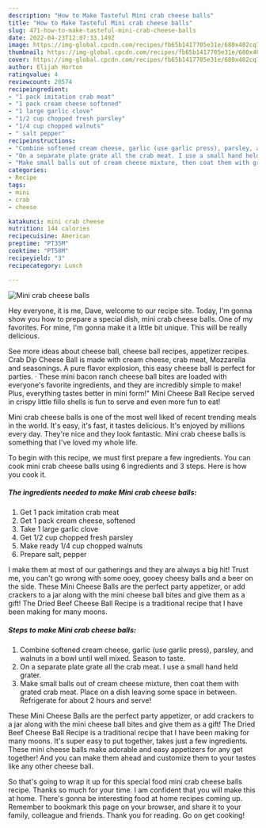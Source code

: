 ```yaml
---
description: "How to Make Tasteful Mini crab cheese balls"
title: "How to Make Tasteful Mini crab cheese balls"
slug: 471-how-to-make-tasteful-mini-crab-cheese-balls
date: 2022-04-23T12:07:33.149Z
image: https://img-global.cpcdn.com/recipes/fb65b1417705e31e/680x482cq70/mini-crab-cheese-balls-recipe-main-photo.jpg
thumbnail: https://img-global.cpcdn.com/recipes/fb65b1417705e31e/680x482cq70/mini-crab-cheese-balls-recipe-main-photo.jpg
cover: https://img-global.cpcdn.com/recipes/fb65b1417705e31e/680x482cq70/mini-crab-cheese-balls-recipe-main-photo.jpg
author: Elijah Horton
ratingvalue: 4
reviewcount: 20574
recipeingredient:
- "1 pack imitation crab meat"
- "1 pack cream cheese softened"
- "1 large garlic clove"
- "1/2 cup chopped fresh parsley"
- "1/4 cup chopped walnuts"
- " salt pepper"
recipeinstructions:
- "Combine softened cream cheese, garlic (use garlic press), parsley, and walnuts in a bowl until well mixed. Season to taste."
- "On a separate plate grate all the crab meat. I use a small hand held grater."
- "Make small balls out of cream cheese mixture, then coat them with grated crab meat. Place on a dish leaving some space in between. Refrigerate for about 2 hours and serve!"
categories:
- Recipe
tags:
- mini
- crab
- cheese

katakunci: mini crab cheese 
nutrition: 144 calories
recipecuisine: American
preptime: "PT35M"
cooktime: "PT58M"
recipeyield: "3"
recipecategory: Lunch

---
```



![Mini crab cheese balls](https://img-global.cpcdn.com/recipes/fb65b1417705e31e/680x482cq70/mini-crab-cheese-balls-recipe-main-photo.jpg)

Hey everyone, it is me, Dave, welcome to our recipe site. Today, I'm gonna show you how to prepare a special dish, mini crab cheese balls. One of my favorites. For mine, I'm gonna make it a little bit unique. This will be really delicious.

See more ideas about cheese ball, cheese ball recipes, appetizer recipes. Crab Dip Cheese Ball is made with cream cheese, crab meat, Mozzarella and seasonings. A pure flavor explosion, this easy cheese ball is perfect for parties. · These mini bacon ranch cheese ball bites are loaded with everyone&#39;s favorite ingredients, and they are incredibly simple to make! Plus, everything tastes better in mini form!&#34; Mini Cheese Ball Recipe served in crispy little fillo shells is fun to serve and even more fun to eat!

Mini crab cheese balls is one of the most well liked of recent trending meals in the world. It's easy, it's fast, it tastes delicious. It's enjoyed by millions every day. They're nice and they look fantastic. Mini crab cheese balls is something that I've loved my whole life.


To begin with this recipe, we must first prepare a few ingredients. You can cook mini crab cheese balls using 6 ingredients and 3 steps. Here is how you cook it.

<!--inarticleads1-->

##### The ingredients needed to make Mini crab cheese balls:

1. Get 1 pack imitation crab meat
1. Get 1 pack cream cheese, softened
1. Take 1 large garlic clove
1. Get 1/2 cup chopped fresh parsley
1. Make ready 1/4 cup chopped walnuts
1. Prepare  salt, pepper


I make them at most of our gatherings and they are always a big hit! Trust me, you can&#39;t go wrong with some ooey, gooey cheesy balls and a beer on the side. These Mini Cheese Balls are the perfect party appetizer, or add crackers to a jar along with the mini cheese ball bites and give them as a gift! The Dried Beef Cheese Ball Recipe is a traditional recipe that I have been making for many moons. 

<!--inarticleads2-->

##### Steps to make Mini crab cheese balls:

1. Combine softened cream cheese, garlic (use garlic press), parsley, and walnuts in a bowl until well mixed. Season to taste.
1. On a separate plate grate all the crab meat. I use a small hand held grater.
1. Make small balls out of cream cheese mixture, then coat them with grated crab meat. Place on a dish leaving some space in between. Refrigerate for about 2 hours and serve!


These Mini Cheese Balls are the perfect party appetizer, or add crackers to a jar along with the mini cheese ball bites and give them as a gift! The Dried Beef Cheese Ball Recipe is a traditional recipe that I have been making for many moons. It&#39;s super easy to put together, takes just a few ingredients. These mini cheese balls make adorable and easy appetizers for any get together! And you can make them ahead and customize them to your tastes like any other cheese ball. 

So that's going to wrap it up for this special food mini crab cheese balls recipe. Thanks so much for your time. I am confident that you will make this at home. There's gonna be interesting food at home recipes coming up. Remember to bookmark this page on your browser, and share it to your family, colleague and friends. Thank you for reading. Go on get cooking!
